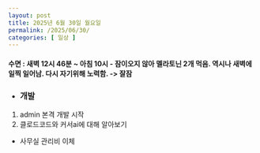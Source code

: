 ```yaml
---
layout: post
title: 2025년 6월 30일 월요일
permalink: /2025/06/30/
categories: [ 일상 ]
---
```

#### 수면 : 새벽 12시 46분 ~ 아침 10시 - 잠이오지 않아 멜라토닌 2개 먹음. 역시나 새벽에 일찍 일어남. 다시 자기위해 노력함. -> 잘잠
* ### 개발
1. admin 본격 개발 시작
2. 클로드코드와 커서ai에 대해 알아보기

* 사무실 관리비 이체

